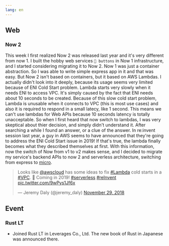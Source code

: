 ```yaml
---
lang: en
---
```


## Web

### Now 2

This week I first realized Now 2 was released last year and it's very different
from now 1. I built the hobby web services `🌱 buttons` in Now 1 infrastructure,
and I started considering migrating it to Now 2. Now 1 was just a container
abstraction. So I was able to write simple express app in it and that was easy.
But Now 2 isn't based on containers, but it based on AWS Lambdas. I actually
didn't look into it deeply, because its usage seems very limited because of ENI
Cold Start problem. Lambda starts very slowly when it needs ENI to access VPC.
It's simply caused by the fact that ENI needs about 10 seconds to be created.
Because of this slow cold start problem, Lambda is unusable when it connects to
VPC (this is most use cases) and also it is required to respond in a small
latecy, like 1 second. This means we can't use lambdas for Web APIs because 10
seconds latency is totally unacceptable. So when I first heard that now switch
to lambdas, I was very skeptical about thier decision, and simply didn't
understand it. After searching a while I found an answer, or a clue of the
answer. In re:invent session last year, a guy in AWS seems to have announced
that they're going to address the ENI Cold Start issue in 2019! If that's true,
the lambda finally becomes what they described themselves at first. With this
information, now the switch of Now from v1 to v2 makes sense, and I decided to
migrate my service's backend APIs to now 2 and serverless architecture,
switching from express to [micro](https://github.com/zeit/micro).

<blockquote class="twitter-tweet"><p lang="en" dir="ltr">Looks like <a href="https://twitter.com/awscloud?ref_src=twsrc%5Etfw">@awscloud</a> has some ideas to fix <a href="https://twitter.com/hashtag/Lambda?src=hash&amp;ref_src=twsrc%5Etfw">#Lambda</a> cold starts in a <a href="https://twitter.com/hashtag/VPC?src=hash&amp;ref_src=twsrc%5Etfw">#VPC</a>. 🙌 Coming in 2019! <a href="https://twitter.com/hashtag/serverless?src=hash&amp;ref_src=twsrc%5Etfw">#serverless</a> <a href="https://twitter.com/hashtag/reInvent?src=hash&amp;ref_src=twsrc%5Etfw">#reInvent</a> <a href="https://t.co/9wPys1Jf6x">pic.twitter.com/9wPys1Jf6x</a></p>&mdash; Jeremy Daly (@jeremy_daly) <a href="https://twitter.com/jeremy_daly/status/1068272580556087296?ref_src=twsrc%5Etfw">November 29, 2018</a></blockquote> <script async src="https://platform.twitter.com/widgets.js" charset="utf-8"></script>

## Event

### Rust LT

- Joined Rust LT in Leverages Co., Ltd. The new book of Rust in Japanese was
  announced there.
